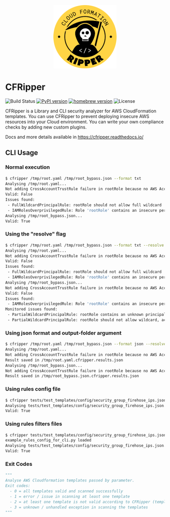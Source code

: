 <p style="text-align:center">
<img src="docs/img/logo.png" width="200" alt="cfripper logo">
</p>

# CFRipper

![Build Status](https://github.com/Skyscanner/cfripper/workflows/PyPI%20release/badge.svg)
[![PyPI version](https://badge.fury.io/py/cfripper.svg)](https://badge.fury.io/py/cfripper)
[![homebrew version](https://img.shields.io/homebrew/v/cfripper)](https://formulae.brew.sh/formula/cfripper)
![License](https://img.shields.io/github/license/skyscanner/cfripper)

CFRipper is a Library and CLI security analyzer for AWS CloudFormation templates. You can use CFRipper to prevent deploying insecure AWS resources into your Cloud environment. You can write your own compliance checks by adding new custom plugins.

Docs and more details available in https://cfripper.readthedocs.io/

## CLI Usage

### Normal execution

```bash
$ cfripper /tmp/root.yaml /tmp/root_bypass.json --format txt
Analysing /tmp/root.yaml...
Not adding CrossAccountTrustRule failure in rootRole because no AWS Account ID was found in the config.
Valid: False
Issues found:
 - FullWildcardPrincipalRule: rootRole should not allow full wildcard '*', or wildcard in account ID like 'arn:aws:iam::*:12345' at '*'
 - IAMRolesOverprivilegedRule: Role 'rootRole' contains an insecure permission '*' in policy 'root'
Analysing /tmp/root_bypass.json...
Valid: True
```

### Using the "resolve" flag

```bash
$ cfripper /tmp/root.yaml /tmp/root_bypass.json --format txt --resolve
Analysing /tmp/root.yaml...
Not adding CrossAccountTrustRule failure in rootRole because no AWS Account ID was found in the config.
Valid: False
Issues found:
 - FullWildcardPrincipalRule: rootRole should not allow full wildcard '*', or wildcard in account ID like 'arn:aws:iam::*:12345' at '*'
 - IAMRolesOverprivilegedRule: Role 'rootRole' contains an insecure permission '*' in policy 'root'
Analysing /tmp/root_bypass.json...
Not adding CrossAccountTrustRule failure in rootRole because no AWS Account ID was found in the config.
Valid: False
Issues found:
 - IAMRolesOverprivilegedRule: Role 'rootRole' contains an insecure permission '*' in policy 'root'
Monitored issues found:
 - PartialWildcardPrincipalRule: rootRole contains an unknown principal: 123456789012
 - PartialWildcardPrincipalRule: rootRole should not allow wildcard, account-wide or root in resource-id like 'arn:aws:iam::12345:root' at 'arn:aws:iam::123456789012:root'
```

### Using json format and output-folder argument

```bash
$ cfripper /tmp/root.yaml /tmp/root_bypass.json --format json --resolve --output-folder /tmp
Analysing /tmp/root.yaml...
Not adding CrossAccountTrustRule failure in rootRole because no AWS Account ID was found in the config.
Result saved in /tmp/root.yaml.cfripper.results.json
Analysing /tmp/root_bypass.json...
Not adding CrossAccountTrustRule failure in rootRole because no AWS Account ID was found in the config.
Result saved in /tmp/root_bypass.json.cfripper.results.json
```

### Using rules config file

```bash
$ cfripper tests/test_templates/config/security_group_firehose_ips.json --rules-config-file cfripper/config/rule_configs/example_rules_config_for_cli.py
Analysing tests/test_templates/config/security_group_firehose_ips.json...
Valid: True
```

### Using rules filters files

```bash
$ cfripper tests/test_templates/config/security_group_firehose_ips.json --rules-filters-folder cfripper/config/rule_configs/
example_rules_config_for_cli.py loaded
Analysing tests/test_templates/config/security_group_firehose_ips.json...
Valid: True
```

### Exit Codes

```python
"""
Analyse AWS Cloudformation templates passed by parameter.
Exit codes:
  - 0 = all templates valid and scanned successfully
  - 1 = error / issue in scanning at least one template
  - 2 = at least one template is not valid according to CFRipper (template scanned successfully)
  - 3 = unknown / unhandled exception in scanning the templates
"""
```
